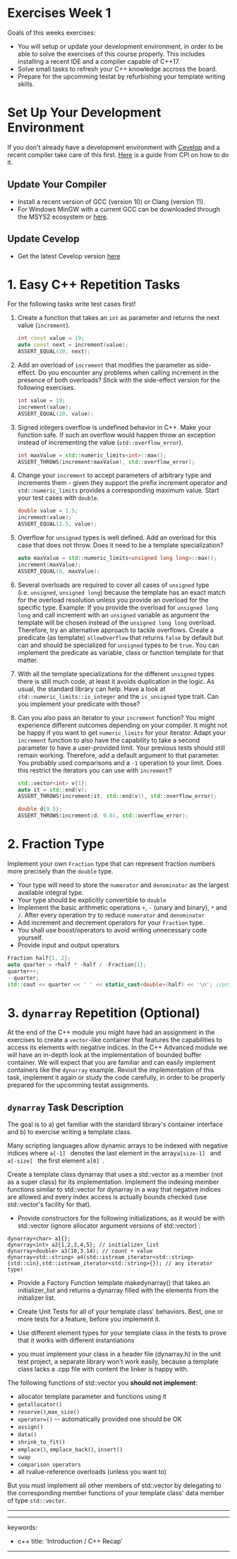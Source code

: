 # Exercises Week 1

Goals of this weeks exercises:

-   You will setup or update your development environment, in order to
    be able to solve the exercises of this course properly. This
    includes installing a recent IDE and a compiler capable of C++17.
-   Solve small tasks to refresh your C++ knowledge accross the board.
-   Prepare for the upcomming testat by refurbishing your template
    writing skills.

# Set Up Your Development Environment

If you don't already have a development environment with
[Cevelop](https://www.cevelop.com) and a recent compiler take care of
this first. [Here](https://gitlab.ost.ch/cxx/cpl/-/wikis/Setup-Development-Environment) is a guide
from CPl on how to do it.

## Update Your Compiler

-   Install a recent version of GCC (version 10) or Clang (version
    11).
-   For Windows MinGW with a current GCC can be downloaded through the MSYS2 ecosystem or 
    [here](https://nuwen.net/mingw.html).

## Update Cevelop

-   Get the latest Cevelop version [here](https://www.cevelop.com)


# 1. Easy C++ Repetition Tasks

For the following tasks write test cases first!

1.  Create a function that takes an `int` as parameter and returns the
    next value (`increment`).

    ``` cpp
    int const value = 19;
    auto const next = increment(value);
    ASSERT_EQUAL(20, next);
    ```

2.  Add an overload of `increment` that modifies the parameter as
    side-effect. Do you encounter any problems when calling increment in
    the presence of both overloads? Stick with the side-effect version
    for the following exercises.

    ``` cpp
    int value = 19;
    increment(value);
    ASSERT_EQUAL(20, value);
    ```

3.  Signed integers overflow is undefined behavior in C++. Make your
    function safe. If such an overflow would happen throw an exception
    instead of incrementing the value (`std::overflow_error`).

    ``` cpp
    int maxValue = std::numeric_limits<int>::max();
    ASSERT_THROWS(increment(maxValue), std::overflow_error);
    ```

4.  Change your `increment` to accept parameters of arbitrary type and
    increments them - given they support the prefix increment operator
    and `std::numeric_limits` provides a corresponding maximum value.
    Start your test cases with `double`.

    ``` cpp
    double value = 1.5;
    increment(value);
    ASSERT_EQUAL(2.5, value);
    ```

5.  Overflow for `unsigned` types is well defined. Add an overload for this
    case that does not throw. Does it need to be a template
    specialization?

    ``` cpp
    auto maxValue = std::numeric_limits<unsigned long long>::max();
    increment(maxValue);
    ASSERT_EQUAL(0, maxValue);
    ```

6.  Several overloads are required to cover all cases of `unsigned` type
    (i.e. `unsigned`, `unsigned long`) because the template has an exact
    match for the overload resolution unless you provide an overload for
    the specific type. Example: If you provide the overload for
    `unsigned long long` and call increment with an `unsigned` variable
    as argument the template will be chosen instead of the
    `unsigned long long` overload. Therefore, try an alternative
    approach to tackle overflows. Create a predicate (as template)
    `allowOverflow` that returns `false` by default but can and should
    be specialized for `unsigned` types to be `true`. You can implement
    the predicate as variable, class or function template for that
    matter.

7.  With all the template specializations for the different `unsigned`
    types there is still much code, at least it avoids duplication in
    the logic. As usual, the standard library can help. Have a look at
    `std::numeric_limits::is_integer` and the `is_unsigned` type trait.
    Can you implement your predicate with those?

8.  Can you also pass an iterator to your `increment` function? You
    might experience different outcomes depending on your compiler. It
    might not be happy if you want to get `numeric_limits` for your
    iterator. Adapt your `increment` function to also have the
    capability to take a second parameter to have a user-provided limit.
    Your previous tests should still remain working. Therefore, add a
    default argument to that parameter. You probably used comparisons
    and a `-1` operation to your limit. Does this restrict the iterators
    you can use with `increment`?

    ``` cpp
    std::vector<int> v{1};
    auto it = std::end(v);
    ASSERT_THROWS(increment(it, std::end(v)), std::overflow_error);

    double d{9.5};
    ASSERT_THROWS(increment(d, 9.0), std::overflow_error);
    ```

# 2. Fraction Type

Implement your own `Fraction` type that can represent fraction numbers
more precisely than the `double` type.

-   Your type will need to store the `numerator` and `denominator` as
    the largest available integral type.
-   Your type should be explicitly convertible to `double`
-   Implement the basic arithmetic operations `+`, `-` (unary and
    binary), `*` and `/`. After every operation try to reduce
    `numerator` and `denominator`
-   Add increment and decrement operators for your `Fraction` type.
-   You shall use boost/operators to avoid writing unnecessary code
    yourself.
-   Provide input and output operators

<!-- -->

``` cpp
Fraction half{1, 2};
auto quarter = +half * -half / -Fraction{1};
quarter++;
--quarter;
std::cout << quarter << ' ' << static_cast<double>(half) << '\n'; //prints 1/4 0.5
```

# 3. `dynarray` Repetition (Optional)

At the end of the C++ module you might have had an assignment in the exercises to create a `vector`-like container that features the capabilities to access its elements with negative indices.
In the C++ Advanced module we will have an in-depth look at the implementation of bounded buffer container. We will expect that you are familiar and can easily implement containers like the `dynarray` example. Revisit the implementation of this task, implement it again or study the code carefully, in order to be properly prepared for the upcomming testat assignments.

## `dynarray` Task Description

The goal is to a) get familiar with the standard library's container interface and b) to exercise writing a template class.

Many scripting languages allow dynamic arrays to be indexed with negative indices where `a[-1] ` denotes the last element in the array`a[size-1] `  and `a[-size] ` the first element `a[0] `.

Create a template class dynarray<T> that uses a std::vector<T> as a member (not as a super class) for its implementation. Implement the indexing member functions similar to std::vector for dynarray in a way that negative indices are allowed and every index access is actually bounds checked (use std::vector's facility for that).

*  Provide constructors for the following initializations, as it would be with std::vector (ignore allocator argument versions of std::vector) :
```
dynarray<char> a1{};
dynarray<int> a2{1,2,3,4,5}; // initializer_list
dynarray<double> a3(10,3.14); // count + value
dynarray<std::string> a4(std::istream_iterator<std::string>{std::cin},std::istream_iterator<std::string>{}); // any iterator type!
```

*  Provide a Factory Function template makedynarray() that takes an initializer_list<T> and returns a dynarray<T> filled with the elements from the initializer list.


*  Create Unit Tests for all of your template class' behaviors. Best, one or more tests for a feature, before you implement it.
  *  Use different element types for your template class in the tests to prove that it works with different instantiations
  *  you must implement your class in a header file (dynarray.h) in the unit test project, a separate library won't work easily, because a template class lacks a .cpp file with content the linker is happy with.

The following functions of std::vector you **should not implement**:
*  allocator template parameter and functions using it
*  `getallocator()`
*  `reserve()`,`max_size()`
*  `operator=()` -- automatically provided one should be OK
*  `assign()`
*  `data()`
*  `shrink_to_fit()`
*  `emplace()`, `emplace_back()`, `insert()`
*  `swap`
*  `comparison operators`
*  all rvalue-reference overloads (unless you want to)

But you must implement all other members of std::vector by delegating to the corresponding member functions of your template class' data member of type `std::vector`.

<hr/>


---
keywords:
- c++
title: 'Introduction / C++ Recap'
---

